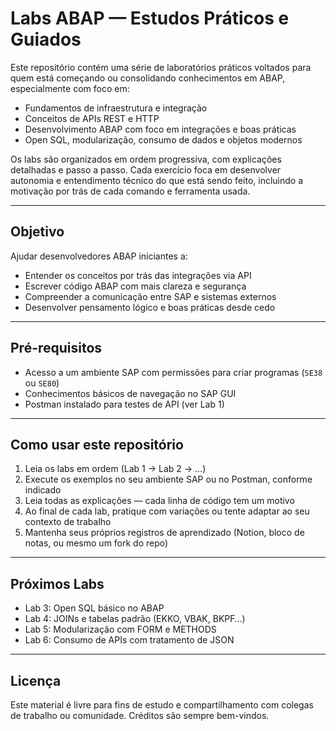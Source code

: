 # Labs ABAP — Estudos Práticos e Guiados

Este repositório contém uma série de laboratórios práticos voltados para quem está começando ou consolidando conhecimentos em ABAP, especialmente com foco em:

- Fundamentos de infraestrutura e integração
- Conceitos de APIs REST e HTTP
- Desenvolvimento ABAP com foco em integrações e boas práticas
- Open SQL, modularização, consumo de dados e objetos modernos

Os labs são organizados em ordem progressiva, com explicações detalhadas e passo a passo. Cada exercício foca em desenvolver autonomia e entendimento técnico do que está sendo feito, incluindo a motivação por trás de cada comando e ferramenta usada.

---

## Objetivo

Ajudar desenvolvedores ABAP iniciantes a:

- Entender os conceitos por trás das integrações via API
- Escrever código ABAP com mais clareza e segurança
- Compreender a comunicação entre SAP e sistemas externos
- Desenvolver pensamento lógico e boas práticas desde cedo

---

## Pré-requisitos

- Acesso a um ambiente SAP com permissões para criar programas (`SE38` ou `SE80`)
- Conhecimentos básicos de navegação no SAP GUI
- Postman instalado para testes de API (ver Lab 1)

---

## Como usar este repositório

1. Leia os labs em ordem (Lab 1 → Lab 2 → …)
2. Execute os exemplos no seu ambiente SAP ou no Postman, conforme indicado
3. Leia todas as explicações — cada linha de código tem um motivo
4. Ao final de cada lab, pratique com variações ou tente adaptar ao seu contexto de trabalho
5. Mantenha seus próprios registros de aprendizado (Notion, bloco de notas, ou mesmo um fork do repo)

---

## Próximos Labs

- Lab 3: Open SQL básico no ABAP
- Lab 4: JOINs e tabelas padrão (EKKO, VBAK, BKPF…)
- Lab 5: Modularização com FORM e METHODS
- Lab 6: Consumo de APIs com tratamento de JSON

---

## Licença

Este material é livre para fins de estudo e compartilhamento com colegas de trabalho ou comunidade. Créditos são sempre bem-vindos.

